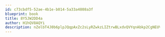 ```yaml
---
id: c73cbdf5-52ae-4b1e-b014-5a33a4808a3f
blueprint: book
title: 8Y5JW2DD4a
author: H1hQV8AQYi
description: nZelbT4J0b6plpJQqpAxZc2sLyRZwkzLIZtrwBLxdvQVYqnAbkp2CgNEUVdxlozDyZPXieuthtnM4QumgSeSLb658wRKMYzWjwOR
---
```

